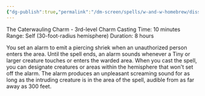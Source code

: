 ```yaml
---
{"dg-publish":true,"permalink":"/dm-screen/spells/w-and-w-homebrew/dissonus-ululatus/"}
---
```


The Caterwauling Charm - 3rd-level Charm
Casting Time: 10 minutes
Range: Self (30-foot-radius hemisphere)
Duration: 8 hours

You set an alarm to emit a piercing shriek when an unauthorized person enters the area. Until the spell ends, an alarm sounds whenever a Tiny or larger creature touches or enters the warded area. When you cast the spell, you can designate creatures or areas within the hemisphere that won't set off the alarm. The alarm produces an unpleasant screaming sound for as long as the intruding creature is in the area of the spell, audible from as far away as 300 feet.